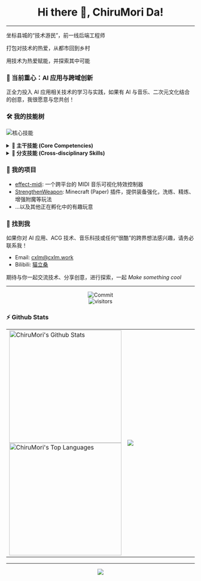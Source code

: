 
<p>
  <h1 align="center"><b>Hi there 👋, ChiruMori Da!</b></h1>
</p>

<!--
**ChiruMori/ChiruMori** is a ✨ _special_ ✨ repository because its `README.md` (this file) appears on your GitHub profile.

Here are some ideas to get you started:

- 🔭 I’m currently working on ...
- 🌱 I’m currently learning ...
- 👯 I’m looking to collaborate on ...
- 🤔 I’m looking for help with ...
- 💬 Ask me about ...
- 📫 How to reach me: ...
- 😄 Pronouns: ...
- ⚡ Fun fact: ...

-->

<hr />

坐标县城的“技术游民”，前一线后端工程师

打包对技术的热爱，从都市回到乡村

用技术为热爱赋能，并探索其中可能

### 🎯 当前重心：AI 应用与跨域创新

正全力投入 AI 应用相关技术的学习与实践，如果有 AI 与音乐、二次元文化结合的创意，我很愿意与您共创！

### 🛠️ 我的技能树

![核心技能](https://skillicons.dev/icons?i=java,js,ts,py,html,cpp,arduino,go&perline=10)

<details>

<summary><b>🌱 主干技能 (Core Competencies)</b></summary>

* 后端开发：基于Java的技术栈
* 大前端：TS/Vue/React/Electron/...
* Python 的综合应用

</details>

<details>

<summary><b>🌿 分支技能 (Cross-disciplinary Skills)</b></summary>

* 嵌入式开发 (C++/Arduino)
* 多媒体制作，目前在 [B站](https://space.bilibili.com/87878248) 开荒
* ~~精通[midic](https://github.com/ChiruMori/midic)：自创的玩具语言，能解释执行 MIDI 文件🤣~~

</details>

### 🚀 我的项目

* [effect-midi](https://github.com/ChiruMori/EffectMidi): 一个跨平台的 MIDI 音乐可视化特效控制器
* [StrengthenWeapon](https://github.com/nekoMC/StrengthenWeapon): Minecraft (Paper) 插件，提供装备强化，洗练、精炼、增强附魔等玩法
* ...以及其他正在孵化中的有趣玩意

### 🤝 找到我

如果你对 AI 应用、ACG 技术、音乐科技或任何“很酷”的跨界想法感兴趣，请务必联系我！

* Email: cxlm@cxlm.work
* Bilibili: [猫立桑](https://space.bilibili.com/87878248)

期待与你一起交流技术、分享创意，进行探索，一起 _Make something cool_

<hr />

<p align="center">
    <img alt="Commit" src="https://trophygh.kolioaris.xyz/?username=ChiruMori&theme=react" />
<!--     <img alt="Commit" src="https://github-readme-streak-stats.herokuapp.com/?user=ChiruMori&theme=react" /> -->
    <br />
    <img align="center" alt="visitors" src="https://count.getloli.com/@ChiruMori?name=ChiruMori&theme=booru-yuyuyui&padding=7&offset=0&align=top&scale=1&pixelated=1&darkmode=auto" />
</p>

### :zap: Github Stats

<table>
  <tr>
  <td align="left" width="55%">
    <img alt="ChiruMori's Github Stats" src="https://github-readme-stats-sigma-five.vercel.app/api?username=ChiruMori&hide_title=false&hide_border=true&show_icons=true&include_all_commits=true&count_private=true&line_height=21&text_color=0AF&icon_color=0AF&bg_color=0D1117&theme=react" height="300"/>
    <img alt="ChiruMori's Top Languages" src="https://github-readme-stats-sigma-five.vercel.app/api/top-langs/?username=ChiruMori&langs_count=10&layout=compact&theme=react&hide_border=true&bg_color=0D1117&title_color=00aaff&icon_color=00aaff" height="300"/>
  </td>
  <td align="left">
    <img src="https://github-profile-trophy.vercel.app/?username=ChiruMori&column=3&theme=onedark" />
  </td>
  </tr>
</table>

<hr />

<div align = "center">
    <img src="https://leetcard.jacoblin.cool/cxlm?theme=dark&font=Zilla%20Slab&ext=activity&site=cn" />
</div>
